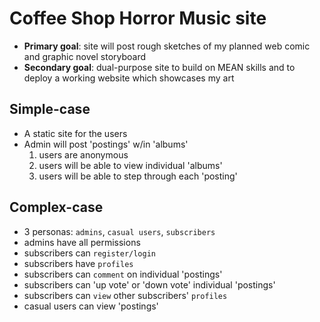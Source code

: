 # Coffee Shop Horror Music site
+ **Primary goal**: site will post rough sketches of my planned web comic and graphic novel storyboard
+ **Secondary goal**: dual-purpose site to build on MEAN skills and to deploy a working website which showcases my art

## Simple-case
+ A static site for the users
+ Admin will post 'postings' w/in 'albums'
    1. users are anonymous
    2. users will be able to view individual 'albums'
    3. users will be able to step through each 'posting'

## Complex-case
+ 3 personas: `admins`, `casual users`, `subscribers`
+ admins have all permissions
+ subscribers can `register/login`
+ subscribers have `profiles`
+ subscribers can `comment` on individual 'postings'
+ subscribers can 'up vote' or 'down vote' individual 'postings'
+ subscribers can `view` other subscribers' `profiles`
+ casual users can view 'postings'